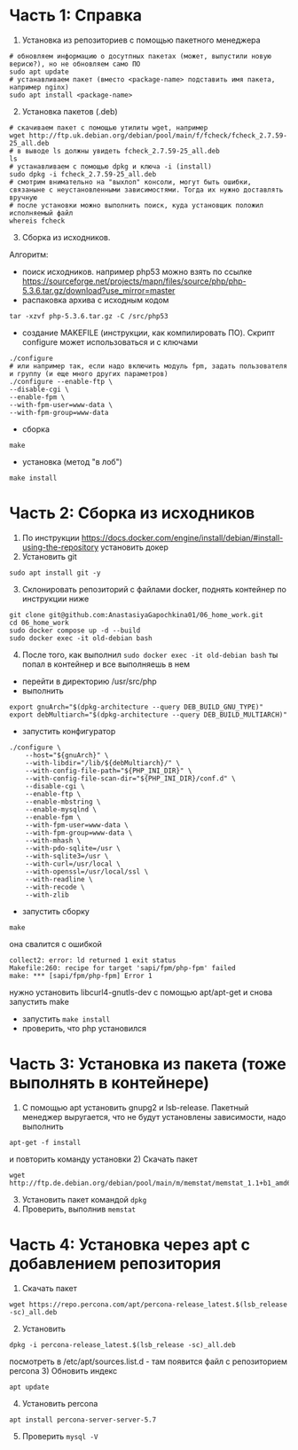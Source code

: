 # Часть 1: Справка
1) Установка из репозиториев с помощью пакетного менеджера
```
# обновляем информацию о досутпных пакетах (может, выпустили новую верисю?), но не обновляем само ПО
sudo apt update
# устанавливаем пакет (вместо <package-name> подставить имя пакета, например nginx)
sudo apt install <package-name>
```
2) Установка пакетов (.deb)
```
# скачиваем пакет с помощью утилиты wget, например
wget http://ftp.uk.debian.org/debian/pool/main/f/fcheck/fcheck_2.7.59-25_all.deb
# в выводе ls должны увидеть fcheck_2.7.59-25_all.deb
ls
# устанавливаем с помощью dpkg и ключа -i (install)
sudo dpkg -i fcheck_2.7.59-25_all.deb
# смотрим внимательно на "выхлоп" консоли, могут быть ошибки, связаныне с неустановленными зависимостями. Тогда их нужно доставлять вручную
# после установки можно выполнить поиск, куда установщик положил исполняемый файл
whereis fcheck
```
3) Сборка из исходников.

Алгоритм:
- поиск исходников. например php53 можно взять по ссылке
https://sourceforge.net/projects/mapn/files/source/php/php-5.3.6.tar.gz/download?use_mirror=master
- распаковка архива с исходным кодом
```
tar -xzvf php-5.3.6.tar.gz -C /src/php53
```
- создание MAKEFILE (инструкции, как компилировать ПО). Скрипт configure может использоваться и с ключами
```
./configure
# или например так, если надо включить модуль fpm, задать пользователя и группу (и еще много других параметров)
./configure --enable-ftp \
--disable-cgi \
--enable-fpm \
--with-fpm-user=www-data \
--with-fpm-group=www-data
```
- сборка
```
make
```
- установка (метод "в лоб")
```
make install
```
# Часть 2: Сборка из исходников
1) По инструкции https://docs.docker.com/engine/install/debian/#install-using-the-repository установить докер
2) Установить git
```
sudo apt install git -y
```
3) Склонировать репозиторий с файлами docker, поднять контейнер по инструкции ниже
```
git clone git@github.com:AnastasiyaGapochkina01/06_home_work.git
cd 06_home_work
sudo docker compose up -d --build
sudo docker exec -it old-debian bash
```
4) После того, как выполнил ```sudo docker exec -it old-debian bash``` ты попал в контейнер и все выполняешь в нем
- перейти в директорию /usr/src/php
- выполнить
```
export gnuArch="$(dpkg-architecture --query DEB_BUILD_GNU_TYPE)"
export debMultiarch="$(dpkg-architecture --query DEB_BUILD_MULTIARCH)"
```
- запустить конфигуратор
```
./configure \
    --host="${gnuArch}" \
    --with-libdir="/lib/${debMultiarch}/" \
    --with-config-file-path="${PHP_INI_DIR}" \
    --with-config-file-scan-dir="${PHP_INI_DIR}/conf.d" \
    --disable-cgi \
    --enable-ftp \
    --enable-mbstring \
    --enable-mysqlnd \
    --enable-fpm \
    --with-fpm-user=www-data \
    --with-fpm-group=www-data \
    --with-mhash \
    --with-pdo-sqlite=/usr \
    --with-sqlite3=/usr \
    --with-curl=/usr/local \
    --with-openssl=/usr/local/ssl \
    --with-readline \
    --with-recode \
    --with-zlib
```
- запустить сборку
```
make
```
она свалится с ошибкой
```
collect2: error: ld returned 1 exit status
Makefile:260: recipe for target 'sapi/fpm/php-fpm' failed
make: *** [sapi/fpm/php-fpm] Error 1
```
нужно установить libcurl4-gnutls-dev с помощью apt/apt-get и снова запустить make
- запустить ```make install```
- проверить, что php установился
# Часть 3: Установка из пакета (тоже выполнять в контейнере)
1) С помощью apt установить gnupg2 и lsb-release. Пакетный менеджер выругается, что не будут установлены зависимости, надо выполнить
```
apt-get -f install
```
и повторить команду установки
2) Скачать пакет
```
wget http://ftp.de.debian.org/debian/pool/main/m/memstat/memstat_1.1+b1_amd64.deb
```
3) Установить пакет командой ```dpkg```
4) Проверить, выполнив ```memstat```
# Часть 4: Установка через apt с добавлением репозитория
1) Скачать пакет
```
wget https://repo.percona.com/apt/percona-release_latest.$(lsb_release -sc)_all.deb
```
2) Установить
```
dpkg -i percona-release_latest.$(lsb_release -sc)_all.deb
```
посмотреть в /etc/apt/sources.list.d - там появится файл с репозиторием percona
3) Обновить индекс
```
apt update
```
4) Установить percona
```
apt install percona-server-server-5.7
```
5) Проверить ```mysql -V```
